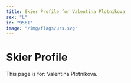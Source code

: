 ```yaml
---
title: Skier Profile for Valentina Plotnikova
sex: "L"
id: "9561"
image: "/img/flags/urs.svg" 
---
```


# Skier Profile

This page is for: Valentina Plotnikova.
    